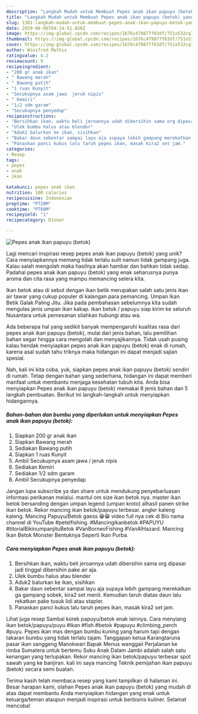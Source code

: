 ```yaml
---
description: "Langkah Mudah untuk Membuat Pepes anak ikan papuyu (betok) yang Lezat Sekali"
title: "Langkah Mudah untuk Membuat Pepes anak ikan papuyu (betok) yang Lezat Sekali"
slug: 1381-langkah-mudah-untuk-membuat-pepes-anak-ikan-papuyu-betok-yang-lezat-sekali
date: 2020-06-06T04:14:51.656Z
image: https://img-global.cpcdn.com/recipes/1676c479877f63df/751x532cq70/pepes-anak-ikan-papuyu-betok-foto-resep-utama.jpg
thumbnail: https://img-global.cpcdn.com/recipes/1676c479877f63df/751x532cq70/pepes-anak-ikan-papuyu-betok-foto-resep-utama.jpg
cover: https://img-global.cpcdn.com/recipes/1676c479877f63df/751x532cq70/pepes-anak-ikan-papuyu-betok-foto-resep-utama.jpg
author: Winifred Mathis
ratingvalue: 4.2
reviewcount: 9
recipeingredient:
- "200 gr anak ikan"
- " Bawang merah"
- " Bawang putih"
- "1 ruas Kunyit"
- "Secukupnya asam jawa  jeruk nipis"
- " Kemiri"
- "1/2 sdm garam"
- "Secukupnya penyedap"
recipeinstructions:
- "Bersihkan ikan, waktu beli jeroannya udah dibersihin sama org dipasar jadi tinggal dibersihin pake air aja."
- "Ulek bumbu halus atau blender"
- "Aduk2 balurkan ke ikan, sisihkan"
- "Bakar daun sebentar sampai layu aja supaya lebih gampang merekatkan ga gampang sobek, kira2 set menit. Kemudian taruh diatas daun lalu rekatkan pake tusuk lidi atau stapler."
- "Panaskan panci kukus lalu taruh pepes ikan, masak kira2 set jam."
categories:
- Resep
tags:
- pepes
- anak
- ikan

katakunci: pepes anak ikan 
nutrition: 100 calories
recipecuisine: Indonesian
preptime: "PT20M"
cooktime: "PT60M"
recipeyield: "1"
recipecategory: Dinner

---
```



![Pepes anak ikan papuyu (betok)](https://img-global.cpcdn.com/recipes/1676c479877f63df/751x532cq70/pepes-anak-ikan-papuyu-betok-foto-resep-utama.jpg)

Lagi mencari inspirasi resep pepes anak ikan papuyu (betok) yang unik? Cara menyiapkannya memang tidak terlalu sulit namun tidak gampang juga. Kalau salah mengolah maka hasilnya akan hambar dan bahkan tidak sedap. Padahal pepes anak ikan papuyu (betok) yang enak seharusnya punya aroma dan cita rasa yang mampu memancing selera kita.

Ikan betok atau di sebut dengan ikan betik merupakan salah satu jenis ikan air tawar yang cukup populer di kalangan para pemancing. Umpan Ikan Betik Galak Paling Jitu. Jika pada pembahasan sebelumnya kita sudah mengulas jenis umpan ikan kakap. ikan betok / papuyu siap kirim ke seluruh Nusantara untuk pemesanan silahkan hubungi atau wa.

Ada beberapa hal yang sedikit banyak mempengaruhi kualitas rasa dari pepes anak ikan papuyu (betok), mulai dari jenis bahan, lalu pemilihan bahan segar hingga cara mengolah dan menyajikannya. Tidak usah pusing kalau hendak menyiapkan pepes anak ikan papuyu (betok) enak di rumah, karena asal sudah tahu triknya maka hidangan ini dapat menjadi sajian spesial.


Nah, kali ini kita coba, yuk, siapkan pepes anak ikan papuyu (betok) sendiri di rumah. Tetap dengan bahan yang sederhana, hidangan ini dapat memberi manfaat untuk membantu menjaga kesehatan tubuh kita. Anda bisa menyiapkan Pepes anak ikan papuyu (betok) memakai 8 jenis bahan dan 5 langkah pembuatan. Berikut ini langkah-langkah untuk menyiapkan hidangannya.

<!--inarticleads1-->

##### Bahan-bahan dan bumbu yang diperlukan untuk menyiapkan Pepes anak ikan papuyu (betok):

1. Siapkan 200 gr anak ikan
1. Siapkan  Bawang merah
1. Sediakan  Bawang putih
1. Siapkan 1 ruas Kunyit
1. Ambil Secukupnya asam jawa / jeruk nipis
1. Sediakan  Kemiri
1. Sediakan 1/2 sdm garam
1. Ambil Secukupnya penyedap


Jangan lupa subscribe ya dan share untuk mendukung penyebarluasan informasi perikanan melalui. mantul om size ikan betok nya. master ikan betok bersanding dengan umpan legend (umpan kroto) alhasil panen strike ikan betok. Rekor mancing ikan betok/papuyu terbesar. angler kaleng kaleng. Mancing Papuyu/Betok gaess 😁😁 video full nya cek di Bio nama channel di YouTube #petelfishing. #Mancingikanbetok #PAPUYU #titorialBikinumpanjituBetok #VanBorneoFishing #VanAlHazard. Mancing Ikan Betok Monster Bentuknya Seperti Ikan Purba. 

<!--inarticleads2-->

##### Cara menyiapkan Pepes anak ikan papuyu (betok):

1. Bersihkan ikan, waktu beli jeroannya udah dibersihin sama org dipasar jadi tinggal dibersihin pake air aja.
1. Ulek bumbu halus atau blender
1. Aduk2 balurkan ke ikan, sisihkan
1. Bakar daun sebentar sampai layu aja supaya lebih gampang merekatkan ga gampang sobek, kira2 set menit. Kemudian taruh diatas daun lalu rekatkan pake tusuk lidi atau stapler.
1. Panaskan panci kukus lalu taruh pepes ikan, masak kira2 set jam.


Lihat juga resep Sambal korek papuyu/betok enak lainnya. Cara menyiang ikan betok/papuyu/puyu #ikan #fish #betok #papuyu #climbing_perch #puyu. Pepes ikan mas dengan bumbu kuning yang harum tapi dengan takaran bumbu yang tidak terlalu tajam. Tanggapan ketua Karangtaruna pasar ikan sanggeng Manokwari Bapak Menus wanggaii Perjalanan ke rimba Sumatera untuk bertemu Suku Anak Dalam Jambi adalah salah satu kenangan yang terlupakan. Rekor mancing ikan betok/papuyu terbesar spot sawah yang ke banjiran. kali ini saya mancing Teknik pemijahan ikan papuyu (betok) secara semi buatan. 

Terima kasih telah membaca resep yang kami tampilkan di halaman ini. Besar harapan kami, olahan Pepes anak ikan papuyu (betok) yang mudah di atas dapat membantu Anda menyiapkan hidangan yang enak untuk keluarga/teman ataupun menjadi inspirasi untuk berbisnis kuliner. Selamat mencoba!

